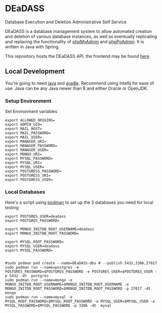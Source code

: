 # DEaDASS
Database Execution and Deletion Administrative Self Service

DEaDASS is a database management system to allow automated creation and deletion of various database instances, as well as eventually replicating and replacing the functionality of [phpMyAdmin](https://www.phpmyadmin.net) and [phpPgAdmin](http://phppgadmin.sourceforge.net/doku.php).
It is written in Java with Spring.

This repository hosts the DEaDASS API, the frontend may be found [here](https://github.com/ComputerScienceHouse/DEaDASS-UI).

## Local Development
You're going to need [java](https://www.java.com/en/) and [gradle](https://gradle.org/). Recommend using Intellij for ease of use.
Java can be any Java newer than 8 and either Oracle or OpenJDK.

### Setup Environment

Set Environment variables
```
export ALLOWED_ORIGINS=
export ADMIN_UID=
export MAIL_HOST=
export MAIL_PASSWORD=
export MAIL_USER=
export MANAGER_URI=
export MANAGER_PASSWORD=
export MANAGER_USER=
export MONGO_URI=
export MYSQL_PASSWORD=
export MYSQL_URI=
export MYSQL_USER=
export POSTGRESS_PASSWORD=
export POSTGRESS_URI=
export POSTGRESS_USER=
```

### Local Databases

Here's a script using [podman](https://podman.io/) to set up the 3 databases you need for local testing

```
export POSTGRES_USER=deadass
export POSTGRES_PASSWORD=

export MONGO_INITDB_ROOT_USERNAME=deadass
export MONGO_INITDB_ROOT_PASSWORD=

export MYSQL_ROOT_PASSWORD=
export MYSQL_USER=deadass
export MYSQL_PASSWORD=


#sudo podman pod create --name=DEaDASS-dbs # --publish 5432,3306,27017
sudo podman run --name=postgres -e POSTGRES_PASSWORD=$POSTGRES_PASSWORD -e POSTGRES_USER=$POSTGRES_USER -p 5432 -dt  postgres
sudo podman run --name=mongo -e MONGO_INITDB_ROOT_USERNAME=$MONGO_INITDB_ROOT_USERNAME -e MONGO_INITDB_ROOT_PASSWORD=$MONGO_INITDB_ROOT_PASSWORD -p 27017 -dt  mongo
sudo podman run --name=mysql -e MYSQL_ROOT_PASSWORD=$MYSQL_ROOT_PASSWORD -e MYSQL_USER=$MYSQL_USER -e MYSQL_PASSWORD=$MYSQL_PASSWORD -p 3306 -dt  mysql
```